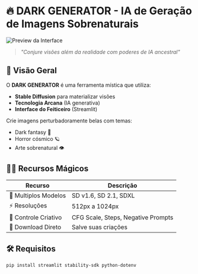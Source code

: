 # 🔥 DARK GENERATOR - IA de Geração de Imagens Sobrenaturais

![Preview da Interface](https://i.imgur.com/9p5SFLW.png)

> *"Conjure visões além da realidade com poderes de IA ancestral"*

## 🌌 Visão Geral
O **DARK GENERATOR** é uma ferramenta mística que utiliza:
- **Stable Diffusion** para materializar visões
- **Tecnologia Arcana** (IA generativa)
- **Interface do Feiticeiro** (Streamlit)

Crie imagens perturbadoramente belas com temas:
- Dark fantasy 🏰
- Horror cósmico 🪐
- Arte sobrenatural 👁️

## 🧙‍♂️ Recursos Mágicos
| Recurso | Descrição |  
|---------|-----------|
| 🔮 Multiplos Modelos | SD v1.6, SD 2.1, SDXL |
| ⚡ Resoluções | 512px a 1024px |
| 🎨 Controle Criativo | CFG Scale, Steps, Negative Prompts |
| 💾 Download Direto | Salve suas criações |

## 🛠️ Requisitos
```bash
pip install streamlit stability-sdk python-dotenv

